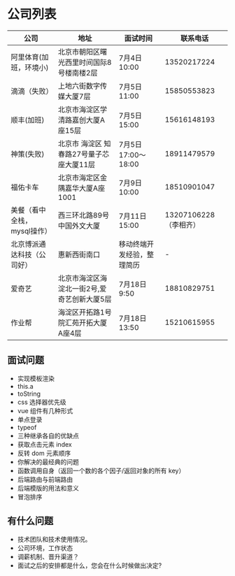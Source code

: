 # 公司列表

| 公司                        | 地址                                        | 面试时间                   | 联系电话              |
| --------------------------- | ------------------------------------------- | -------------------------- | --------------------- |
| 阿里体育(加班，环境小)      | 北京市朝阳区曙光西里时间国际8号楼南楼2层    | 7月4日 10:00               | 13520217224           |
| 滴滴（失败）                | 上地六街数字传媒大厦7层                     | 7月5日 11:00               | 15850553823           |
| 顺丰(加班)                  | 北京市海淀区学清路嘉创大厦A座15层           | 7月5日 15:00               | 15616148193           |
| 神策(失败)                  | 北京市 海淀区 知春路27号量子芯座大厦11层    | 7月5日 17:00～18:00        | 18911479579           |
| 福佑卡车                    | 北京市海定区金隅嘉华大厦A座1001             | 7月9日 10:00               | 18510901047           |
| 美餐（看中全栈，mysql操作） | 西三环北路89号中国外文大厦                  | 7月11日 15:00              | 13207106228（李相齐） |
| 北京博派通达科技（公司好）  | 惠新西街南口                                | 移动终端开发经验，整理简历 | -                     |
| 爱奇艺                      | 北京市海淀区海淀北一街2号,爱奇艺创新大厦5层 | 7月18日 9:50               | 18810829751           |
| 作业帮                      | 海淀区开拓路1号院汇苑开拓大厦A座4层         | 7月18日 13:50              | 15210615955           |

## 面试问题

- 实现模板渲染
- this.a
- toString
- css 选择器优先级
- vue 组件有几种形式
- 单点登录
- typeof
- 三种继承各自的优缺点
- 获取点击元素 index
- 反转 dom 元素顺序
- 你解决的最经典的问题
- 函数调用自身（返回一个数的各个因子/返回对象的所有 key）
- 后端路由与前端路由
- 后端模版的用法和意义
- 冒泡排序


## 有什么问题

- 技术团队和技术使用情况。
- 公司环境，工作状态
- 调薪机制、晋升渠道？
- 面试之后的安排都是什么，您会在什么时候做出决定?